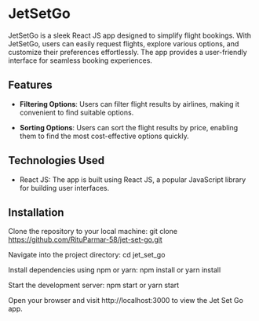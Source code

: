 # JetSetGo

JetSetGo is a sleek React JS app designed to simplify flight bookings. With JetSetGo, users can easily request flights, explore various options, and customize their preferences effortlessly. The app provides a user-friendly interface for seamless booking experiences.

## Features
  
- **Filtering Options**: Users can filter flight results by airlines, making it convenient to find suitable options.
  
- **Sorting Options**: Users can sort the flight results by price, enabling them to find the most cost-effective options quickly.

## Technologies Used

- React JS: The app is built using React JS, a popular JavaScript library for building user interfaces.

## Installation
Clone the repository to your local machine: git clone https://github.com/RituParmar-58/jet-set-go.git

Navigate into the project directory: cd jet_set_go

Install dependencies using npm or yarn: npm install or yarn install

Start the development server: npm start or yarn start

Open your browser and visit http://localhost:3000 to view the Jet Set Go app.

